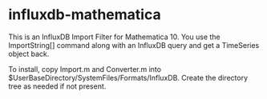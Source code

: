 influxdb-mathematica
====================

This is an InfluxDB Import Filter for Mathematica 10. You use the ImportString[] command along with an InfluxDB query and get a TimeSeries object back.

To install, copy Import.m and Converter.m into $UserBaseDirectory/SystemFiles/Formats/InfluxDB. Create the directory tree as needed if not present.

